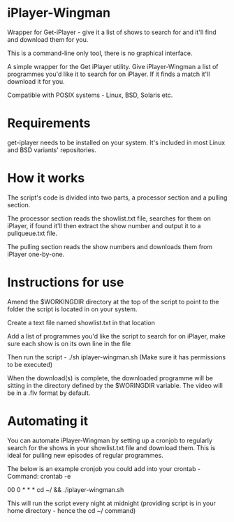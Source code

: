 # iPlayer-Wingman
Wrapper for Get-iPlayer - give it a list of shows to search for and it'll find and download them for you. 

This is a command-line only tool, there is no graphical interface.

A simple wrapper for the Get iPlayer utility. Give iPlayer-Wingman a list of programmes you'd like it to search for on iPlayer. If it finds a match it'll download it for you.

Compatible with POSIX systems - Linux, BSD, Solaris etc.

Requirements
=============
get-iplayer needs to be installed on your system. It's included in most Linux and BSD variants' repositories.

How it works
=============
The script's code is divided into two parts, a processor section and a pulling section.

The processor section reads the showlist.txt file, searches for them on iPlayer, if found it'll then extract the show number and output it to a pullqueue.txt file. 

The pulling section reads the show numbers and downloads them from iPlayer one-by-one.

Instructions for use
=====================
Amend the $WORKINGDIR directory at the top of the script to point to the folder the script is located in on your system.

Create a text file named showlist.txt in that location

Add a list of programmes you'd like the script to search for on iPlayer, make sure each show is on its own line in the file

Then run the script - ./sh iplayer-wingman.sh (Make sure it has permissions to be executed)

When the download(s) is complete, the downloaded programme will be sitting in the directory defined by the $WORINGDIR variable. The video will be in a .flv format by default.

Automating it
==============
You can automate iPlayer-Wingman by setting up a cronjob to regularly search for the shows in your showlist.txt file and download them. This is ideal for pulling new episodes of regular programmes.

The below is an example cronjob you could add into your crontab -  Command: crontab -e

00 0    * * *   cd ~/ && ./iplayer-wingman.sh

This will run the script every night at midnight (providing script is in your home directory - hence the cd ~/ command)

